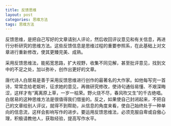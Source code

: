 ```yaml
---
title: 反馈思维
layout: post
categories: 思维方法
tags: 思维方法
---
```


反馈思维，是把自己写好的文章请别人评论，然后收回评议意见和有关信息，再进行分析研究的思维方法。这些反馈信息是思维过程的重要参照系，在此基础上对文章进行重新修改，使其更臻完美、成熟。

采用反馈思维法，能拓宽思路，扩大视野，收集不同见解，甚至批评意见，找到文中的不足之处，加以弥补，创作出更好的文章。

唐代诗人白居易是善于采用反馈思维进行创作的最著名的大作家。如他每写完一首诗，常常念给老妪听，征求她的意见，再做研究修改，使诗句通俗易懂、不艰深晦涩，这样才有“离离原上草，一岁一枯荣。野火烧不尽，春风吹又生”的千古绝唱。白居易的这种思维方法是很值得我们借鉴的。反之，如果使自己封闭起来，不把自己的文章给别人评议，就得不到帮助，从信息的角度来看，使自己始终处于一种单向的信息流，这样会影响写作的进步。要运用反馈思维法，必须克服自卑或自傲心理，积极请教他人，获取经验，提高写作水平。 